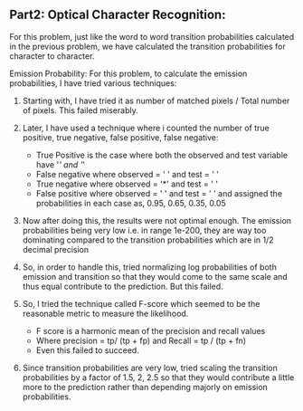## Part2: Optical Character Recognition:

For this problem, just like the word to word transition probabilities calculated in the previous problem, we have calculated the transition probabilities for character to character.

Emission Probability:
For this problem, to calculate the emission probabilities, I have tried various techniques:
 1. Starting with, I have tried it as number of matched pixels / Total number of pixels. This failed miserably.
 
 2. Later, I have used a technique where i counted the number of true positive, true negative, false positive, false negative:
     - True Positive is the case where both the observed and test variable have '*' and '*'
     - False negative where observed = ' ' and test = ' '
     - True negative where observed = '*' and test = ' '
     - False positive where observed = ' ' and test = ' '
   and assigned the probabilities in each case as, 0.95, 0.65, 0.35, 0.05
   
 3. Now after doing this, the results were not optimal enough. The emission probabilities being very low i.e. in range 1e-200, they are way too dominating compared to the transition probabilities which are in 1/2 decimal precision
 
 4. So, in order to handle this, tried normalizing log probabilities of both emission and transition so that they would come to the same scale and thus equal contribute to the prediction. But this failed.
 
 5. So, I tried the technique called F-score which seemed to be the reasonable metric to measure the likelihood.
     - F score is a harmonic mean of the precision and recall values
     - Where precision = tp/ (tp + fp) and Recall = tp / (tp + fn)
     - Even this failed to succeed.
  
 6. Since transition probabilities are very low, tried scaling the transition probabilities by a factor of 1.5, 2, 2.5 so that they would contribute a little more to the prediction rather than depending majorly on emission probabilities.
